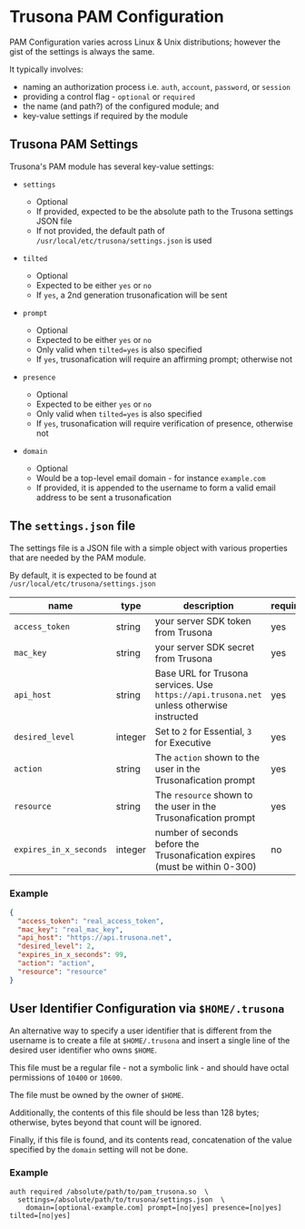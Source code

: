 # Trusona PAM Configuration

PAM Configuration varies across Linux & Unix distributions; however the gist of the settings is always the same.

It typically involves:
  - naming an authorization process i.e. `auth`, `account`, `password`, or `session`
  - providing a control flag - `optional` or `required`
  - the name (and path?) of the configured module; and
  - key-value settings if required by the module


## Trusona PAM Settings
Trusona's PAM module has several key-value settings:

- `settings`
  - Optional
  - If provided, expected to be the absolute path to the Trusona settings JSON file
  - If not provided, the default path of `/usr/local/etc/trusona/settings.json` is used

- `tilted`
  - Optional
  - Expected to be either `yes` or `no`
  - If `yes`, a 2nd generation trusonafication will be sent

- `prompt`
  - Optional
  - Expected to be either `yes` or `no`
  - Only valid when `tilted=yes` is also specified
  - If `yes`, trusonafication will require an affirming prompt; otherwise not

- `presence`
  - Optional
  - Expected to be either `yes` or `no`
  - Only valid when `tilted=yes` is also specified
  - If `yes`, trusonafication will require verification of presence, otherwise not

- `domain`
  - Optional
  - Would be a top-level email domain - for instance `example.com`
  - If provided, it is appended to the username to form a valid email address to be sent a trusonafication

## The `settings.json` file
The settings file is a JSON file with a simple object with various properties that are needed by the PAM module.

By default, it is expected to be found at `/usr/local/etc/trusona/settings.json`

| name | type | description | required? |
|------|------|-------------|-----------|
| `access_token` | string | your server SDK token from Trusona | yes |
| `mac_key` | string | your server SDK secret from Trusona | yes |
| `api_host` | string | Base URL for Trusona services. Use `https://api.trusona.net` unless otherwise instructed | yes |
| `desired_level` | integer | Set to `2` for Essential, `3` for Executive | yes |
| `action` | string | The `action` shown to the user in the Trusonafication prompt | yes |
| `resource` | string | The `resource` shown to the user in the Trusonafication prompt | yes |
| `expires_in_x_seconds` | integer | number of seconds before the Trusonafication expires (must be within 0-300) | no |

### Example
```json
{
  "access_token": "real_access_token",
  "mac_key": "real_mac_key",
  "api_host": "https://api.trusona.net",
  "desired_level": 2,
  "expires_in_x_seconds": 99,
  "action": "action",
  "resource": "resource"
}
```

## User Identifier Configuration via `$HOME/.trusona`

An alternative way to specify a user identifier that is different from the username is to create a file at `$HOME/.trusona` and insert a single line of the desired user identifier who owns `$HOME`.

This file must be a regular file - not a symbolic link - and should have octal permissions of `10400` or `10600`.

The file must be owned by the owner of `$HOME`.

Additionally, the contents of this file should be less than 128 bytes; otherwise, bytes beyond that count will be ignored.

Finally, if this file is found, and its contents read, concatenation of the value specified by the `domain` setting will not be done.



### Example

```plain
auth required /absolute/path/to/pam_trusona.so  \
  settings=/absolute/path/to/trusona/settings.json  \
    domain=[optional-example.com] prompt=[no|yes] presence=[no|yes] tilted=[no|yes]
```
